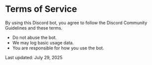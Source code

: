 # Terms of Service

By using this Discord bot, you agree to follow the Discord Community Guidelines and these terms.

- Do not abuse the bot.
- We may log basic usage data.
- You are responsible for how you use the bot.

Last updated: July 29, 2025
